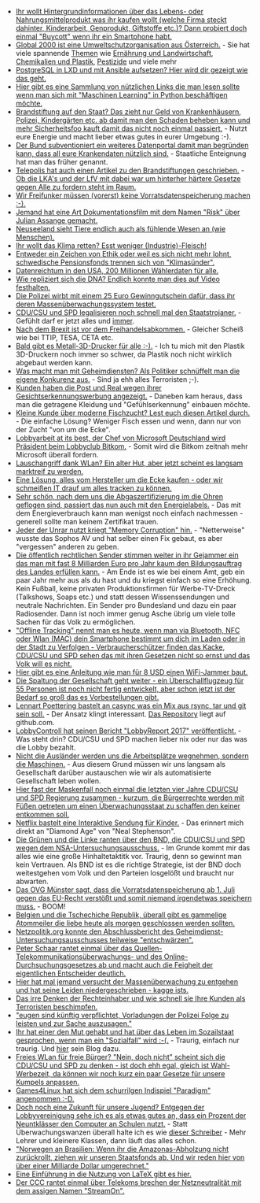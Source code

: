 * [Ihr wollt Hintergrundinformationen über das Lebens- oder Nahrungsmittelprodukt was ihr kaufen wollt (welche Firma steckt dahinter, Kinderarbeit, Genprodukt, Giftstoffe etc.)? Dann probiert doch einmal "Buycott" wenn ihr ein Smartphone habt.](http://www.buycott.com)
* [Global 2000 ist eine Umweltschutzorganisation aus Österreich.](https://www.global2000.at/spendenkonto) - Sie hat viele spannende [Themen](https://www.global2000.at/themen) wie [Ernährung und Landwirtschaft](https://www.global2000.at/themen/ern%C3%A4hrung-und-landwirtschaft), [Chemikalien und Plastik](https://www.global2000.at/themen/chemikalien-und-plastik), [Pestizide](https://www.global2000.at/themen/pestizide) und viele mehr
* [PostgreSQL in LXD und mit Ansible aufsetzen? Hier wird dir gezeigt wie das geht.](https://opensource.com/article/17/6/ansible-postgresql-operations)
* [Hier gibt es eine Sammlung von nützlichen Links die man lesen sollte wenn man sich mit "Maschinen Learning" in Python beschäftigen möchte.](https://opensource.com/article/17/6/resources-getting-started-python-and-machine-learning)
* [Brandstiftung auf den Staat? Das zieht nur Geld von Krankenhäusern, Polizei, Kindergärten etc. ab damit man den Schaden beheben kann und mehr Sicherheitsfoo kauft damit das nicht noch einmal passiert.](https://blog.fefe.de/?ts=a7b95536) - Nutzt eure Energie und macht lieber etwas gutes in eurer Umgebung :-).
* [Der Bund subventioniert ein weiteres Datenportal damit man begründen kann, dass all eure Krankendaten nützlich sind.](https://www.heise.de/newsticker/meldung/Nationales-Gesundheitsportal-soll-die-Menschen-aufklaeren-3747177.html) - Staatliche Enteignung hat man das früher genannt.
* [Telepolis hat auch einen Artikel zu den Brandstiftungen geschrieben.](https://www.heise.de/tp/features/Sabotage-an-Bahnstrecken-Kurze-Unterbrechung-der-Reibungslosigkeit-3747655.html) - [Ob die LKA's und der LfV mit dabei war um hinterher härtere Gesetze gegen Alle zu fordern steht im Raum.](https://www.heise.de/forum/Telepolis/Kommentare/Sabotage-an-Bahnstrecken-Kurze-Unterbrechung-der-Reibungslosigkeit/na-wenn-da-mal-nicht-wieder-die-Mitarbeiter-der-LfVs-LKAs-mit-am-Werk-waren/posting-30563101/show/)
* [Wir Freifunker müssen (vorerst) keine Vorratsdatenspeicherung machen :-).](https://www.heise.de/newsticker/meldung/Vorratsdatenspeicherung-Bundesnetzagentur-bestaetigt-vorlaeufige-Ausnahme-fuer-Freifunker-3747813.html)
* [Jemand hat eine Art Dokumentationsfilm mit dem Namen "Risk" über Julian Assange gemacht.](https://www.golem.de/news/risk-kein-normaler-mensch-1706-128437.html)
* [Neuseeland sieht Tiere endlich auch als fühlende Wesen an (wie Menschen).](https://netzfrauen.org/2017/06/20/neuseeland-tiere/)
* [Ihr wollt das Klima retten? Esst weniger (Industrie)-Fleisch!](http://www.sonnenseite.com/de/tipps/reduktion-des-fleischkonsums-ist-aktiver-klimaschutz.html)
* [Entweder ein Zeichen von Ethik oder weil es sich nicht mehr lohnt, schwedische Pensionsfonds trennen sich von "Klimasünder".](http://www.sonnenseite.com/de/wirtschaft/klimasuender-fliegen-aus-schwedischem-pensionsfonds.html)
* [Datenreichtum in den USA, 200 Millionen Wählerdaten für alle.](https://www.heise.de/newsticker/meldung/USA-Republikaner-stellten-Daten-aller-Waehler-online-ohne-Passwort-3747865.html)
* [Wie repliziert sich die DNA? Endlich konnte man dies auf Video festhalten.](http://www.sciencealert.com/dna-replication-has-been-filmed-for-the-first-time-and-it-s-stranger-than-we-thought)
* [Die Polizei wirbt mit einem 25 Euro Gewinngutschein dafür, dass ihr deren Massenüberwachungssystem testet.](https://blog.fefe.de/?ts=a7b629ea)
* [CDU/CSU und SPD legalisieren noch schnell mal den Staatstrojaner.](https://www.heise.de/newsticker/meldung/Ueberwachung-Koalition-macht-Staatstrojaner-zum-polizeilichen-Alltagswerkzeug-3748014.html) - Gefühlt darf er jetzt alles und [immer](https://www.gesetze-im-internet.de/stpo/__100a.html).
* [Nach dem Brexit ist vor dem Freihandelsabkommen.](https://blog.fefe.de/?ts=a7b7cc8e) - Gleicher Scheiß wie bei TTIP, TESA, CETA etc.
* [Bald gibt es Metall-3D-Drucker für alle :-).](https://www.heise.de/newsticker/meldung/Start-up-Desktop-Metal-baut-Metalldrucker-3746178.html) - Ich tu mich mit den Plastik 3D-Druckern noch immer so schwer, da Plastik noch nicht wirklich abgebaut werden kann.
* [Was macht man mit Geheimdiensten? Als Politiker schnüffelt man die eigene Konkurenz aus.](https://www.heise.de/newsticker/meldung/Neuseeland-Minister-liess-Konkurrenten-ausspionieren-3750298.html) - Sind ja ehh alles Terroristen ;-).
* [Kunden haben die Post und Real wegen ihrer Gesichtserkennungswerbung angezeigt.](https://www.heise.de/tp/features/Real-und-Deutsche-Post-wegen-Kameraanalyse-von-Kunden-angezeigt-3750274.html) - Daneben kam heraus, dass man die getragene Kleidung und "Gefühlserkennung" einbauen möchte.
* [Kleine Kunde über moderne Fischzucht? Lest euch diesen Artikel durch.](https://netzfrauen.org/2017/06/20/pangasius/) - Die einfache Lösung? Weniger Fisch essen und wenn, dann nur von der Zucht "von um die Ecke".
* [Lobbyarbeit at its best, der Chef von Microsoft Deutschland wird Präsident beim Lobbyclub Bitkom.](https://www.heise.de/newsticker/meldung/Ehemaliger-Microsoft-Deutschlandchef-wird-neuer-Bitkom-Praesident-3750209.html) - Somit wird die Bitkom zeitnah mehr Microsoft überall fordern.
* [Lauschangriff dank WLan? Ein alter Hut, aber jetzt scheint es langsam marktreif zu werden.](https://www.golem.de/news/rssi-drohnen-kartieren-gebaeude-mit-wlan-1706-128475.html)
* [Eine Lösung, alles vom Hersteller um die Ecke kaufen - oder wir schmeißen IT drauf um alles tracken zu können.](https://www.heise.de/newsticker/meldung/Obst-mit-Nummernschild-Zentrale-Identifikation-zur-Rueckverfolgung-von-Obst-und-Gemuese-3748151.html)
* [Sehr schön, nach dem uns die Abgaszertifizierung im die Ohren geflogen sind, passiert das nun auch mit den Energielabels.](https://www.heise.de/newsticker/meldung/Veraltete-Testverfahren-Energielabel-bei-vielen-Haushaltsgeraeten-irrefuehrend-3750544.html) - Das mit dem Energieverbrauch kann man wenigst noch einfach nachmessen - generell sollte man keinem Zertifikat trauen.
* [Jeder der Unrar nutzt kriegt "Memory Corruption" hin.](https://blog.fefe.de/?ts=a7b4dd4f) - "Netterweise" wusste das Sophos AV und hat selber einen Fix gebaut, es aber "vergessen" anderen zu geben.
* [Die öffentlich rechtlichen Sender stimmen weiter in ihr Gejammer ein das man mit fast 8 Milliarden Euro pro Jahr kaum den Bildungsauftrag des Landes erfüllen kann.](https://www.heise.de/newsticker/meldung/Einnahmen-aus-dem-Rundfunkbeitrag-sinken-erneut-3751582.html) - Am Ende ist es wie bei einem Amt, geb ein paar Jahr mehr aus als du hast und du kriegst einfach so eine Erhöhung. Kein Fußball, keine privaten Produktionsfirmen für Werbe-TV-Dreck (Talkshows, Soaps etc.) und statt dessen Wissenssendungen und neutrale Nachrichten. Ein Sender pro Bundesland und dazu ein paar Radiosender. Dann ist noch immer genug Asche übrig um viele tolle Sachen für das Volk zu ermöglichen.
* ["Offline Tracking" nennt man es heute, wenn man via Bluetooth, NFC oder Wlan (MAC) dein Smartphone bestimmt um dich im Laden oder in der Stadt zu Verfolgen - Verbraucherschützer finden das Kacke, CDU/CSU und SPD sehen das mit ihren Gesetzen nicht so ernst und das Volk will es nicht.](https://www.heise.de/newsticker/meldung/Ueberwachung-von-Kunden-Verbraucherschuetzer-kritisieren-kommende-ePrivacy-Verordnung-3751242.html)
* [Hier gibt es eine Anleitung wie man für 8 USD einen WiFi-Jammer baut.](https://www.hackster.io/kedarnimbalkar/diy-wifi-jammer-with-esp8266-and-mobile-app-28be5c)
* [Die Spaltung der Gesellschaft geht weiter - ein Überschallflugzeug für 55 Personen ist noch nicht fertig entwickelt, aber schon jetzt ist der Bedarf so groß das es Vorbestellungen gibt.](https://www.heise.de/newsticker/meldung/76-Bestellungen-fuer-Ueberschall-Passagierflugzeug-Boom-3751156.html)
* [Lennart Poettering bastelt an casync was ein Mix aus rsync, tar und git sein soll.](https://www.pro-linux.de/news/1/24861/synchronisationsprogramm-casync-in-erster-version.html) - Der Ansatz klingt interessant. [Das Repository](https://github.com/systemd/casync) liegt auf github.com.
* [LobbyControll hat seinen Bericht "LobbyReport 2017" veröffentlicht.](https://www.lobbycontrol.de/wp-content/uploads/lobbyreport-lc-2017-web-1.pdf) - Was steht drin? CDU/CSU und SPD machen lieber nix oder nur das was die Lobby bezahlt.
* [Nicht die Ausländer werden uns die Arbeitsplätze wegnehmen, sondern die Maschinen.](https://blog.fefe.de/?ts=a7b5bf0d) - Aus diesem Grund müssen wir uns langsam als Gesellschaft darüber austauschen wie wir als automatisierte Gesellschaft leben wollen.
* [Hier fast der Maskenfall noch einmal die letzten vier Jahre CDU/CSU und SPD Regierung zusammen - kurzum, die Bürgerrechte werden mit Füßen getreten um einen Überwachungsstaat zu schaffen den keiner entkommen soll.](https://www.maskenfall.de/?p=11884)
* [Netflix bastelt eine Interaktive Sendung für Kinder.](https://www.heise.de/newsticker/meldung/Netflix-testet-interaktive-Sendungen-fuer-Kinder-3751781.html) - Das erinnert mich direkt an "Diamond Age" von "Neal Stephenson".
* [Die Grünen und die Linke ranten über den BND, die CDU/CSU und SPD wegen dem NSA-Untersuchungsausschuss.](https://www.heise.de/newsticker/meldung/BND-willfaehrig-Geheimes-Sondervotum-der-Opposition-zum-NSA-Ausschuss-im-Netz-3753080.html) - Im Grunde kommt mir das alles wie eine große Hinhaltetaktitk vor. Traurig, denn so gewinnt man kein Vertrauen. Als BND ist es die richtige Strategie, ist der BND doch weitestgehen vom Volk und den Parteien losgelößt und braucht nur abwarten.
* [Das OVG Münster sagt, dass die Vorratsdatenspeicherung ab 1. Juli gegen das EU-Recht verstößt und somit niemand irgendetwas speichern muss.](https://blog.fefe.de/?ts=a7b521e8) - BOOM!
* [Belgien und die Tschechiche Republik, überall gibt es gammelige Atommeiler die liebe heute als morgen geschlossen werden sollten.](https://blog.fefe.de/?ts=a7b15b37)
* [Netzpolitik.org konnte den Abschlussbericht des Geheimdienst-Untersuchungsausschusses teilweise "entschwärzen".](https://netzpolitik.org/2017/geheimdienst-untersuchungsausschuss-wir-veroeffentlichen-den-abschlussbericht-ohne-die-schwaerzungen/)
* [Peter Schaar rantet einmal über das Quellen-Telekommunikationsüberwachungs- und des Online-Durchsuchungsgesetzes ab und macht auch die Feigheit der eigentlichen Entscheider deutlich.](https://www.heise.de/newsticker/meldung/Peter-Schaar-Der-Staat-ist-ein-feiger-Leviathan-3755246.html)
* [Hier hat mal jemand versucht der Massenüberwachung zu entgehen und hat seine Leiden niedergeschrieben - kagge ists.](https://www.heise.de/tp/features/Unter-Beobachtung-3747952.html)
* [Das irre Denken der Rechteinhaber und wie schnell sie Ihre Kunden als Terroristen beschimpfen.](https://www.heise.de/newsticker/meldung/Kritik-an-Verknuepfung-von-Raubkopien-und-Terrorismus-3755150.html)
* ["eugen sind künftig verpflichtet, Vorladungen der Polizei Folge zu leisten und zur Sache auszusagen."](https://blog.fefe.de/?ts=a7b0a02f)
* [Ihr hat einer den Mut gehabt und hat über das Leben im Sozailstaat gesprochen, wenn man ein "Sozialfall" wird :-(.](https://www.maskenfall.de/?p=11891) - Traurig, einfach nur traurig. Und [hier](https://unfussable.wordpress.com/) sein Blog dazu.
* [Freies WLan für freie Bürger? "Nein, doch nicht" scheint sich die CDU/CSU und SPD zu denken - ist doch ehh egal, gleich ist Wahl-Werbezeit, da können wir noch kurz ein paar Gesetze für unsere Kumpels anpassen.](https://www.heise.de/newsticker/meldung/Geplante-Haftungsfreistellung-fuer-WLAN-Betreiber-droht-zu-scheitern-3754351.html)
* [Games4Linux hat sich dem schurrilgen Indispiel "Paradigm" angenommen :-D.](https://games4linux.de/radioaktiv-genmanipuliert-grotesk-und-aberwitzig-paradigm-erscheint-fuer-linux/)
* [Doch noch eine Zukunft für unsere Jugend? Entgegen der Lobbyvereinigung sehe ich es als etwas gutes an, dass ein Prozent der Neuntklässer den Computer an Schulen nutzt.](https://www.heise.de/newsticker/meldung/MINT-Studie-Nur-ein-Prozent-der-Neuntklaessler-nutzt-Computer-an-der-Schule-3754938.html) - Statt Überwachungswanzen überall halte ich es wie [dieser Schreiber](https://www.heise.de/forum/heise-online/News-Kommentare/MINT-Studie-Nur-ein-Prozent-der-Neuntklaessler-nutzt-Computer-an-der-Schule/Mehr-Lehrer-kleinere-Klassen-statt-digitaler-Aufruestung-waere-eher-angebracht/posting-30591574/show/) - Mehr Lehrer und kleinere Klassen, dann läuft das alles schon.
* ["Norwegen an Brasilien: Wenn ihr die Amazonas-Abholzung nicht zurückrollt, ziehen wir unseren Staatsfonds ab. Und wir reden hier von über einer Milliarde Dollar umgerechnet."](https://blog.fefe.de/?ts=a7b21056)
* [Eine Einführung in die Nutzung von LaTeX gibt es hier.](https://opensource.com/article/17/6/introduction-latex)
* [Der CCC rantet einmal über Telekoms brechen der Netzneutralität mit dem assigen Namen "StreamOn".](https://www.ccc.de/de/updates/2017/streamon-ist-kein-modell-fur-die-zukunft-des-internets)
